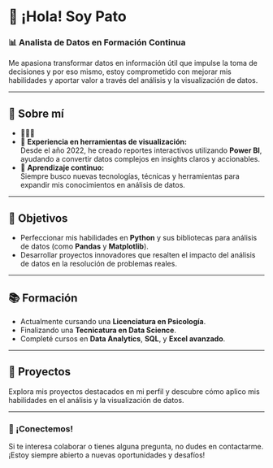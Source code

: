 # 👋 ¡Hola! Soy Pato  

### 📊 Analista de Datos en Formación Continua  

Me apasiona transformar datos en información útil que impulse la toma de decisiones y por eso mismo, estoy comprometido con mejorar mis habilidades y aportar valor a través del análisis y la visualización de datos.  

---

## 🌟 Sobre mí  
- 👨🏻‍💻 
- 🚀 **Experiencia en herramientas de visualización:**  
  Desde el año 2022, he creado reportes interactivos utilizando **Power BI**, ayudando a convertir datos complejos en insights claros y accionables.  
- 📖 **Aprendizaje continuo:**  
  Siempre busco nuevas tecnologías, técnicas y herramientas para expandir mis conocimientos en análisis de datos.  

---

## 🎯 Objetivos  
- Perfeccionar mis habilidades en **Python** y sus bibliotecas para análisis de datos (como **Pandas** y **Matplotlib**).  
- Desarrollar proyectos innovadores que resalten el impacto del análisis de datos en la resolución de problemas reales.  

---

## 📚 Formación  
- Actualmente cursando una **Licenciatura en Psicología**.  
- Finalizando una **Tecnicatura en Data Science**.  
- Completé cursos en **Data Analytics**, **SQL**, y **Excel avanzado**.  

---

## 🚀 Proyectos  
Explora mis proyectos destacados en mi perfil y descubre cómo aplico mis habilidades en el análisis y la visualización de datos.  

---

### 💬 ¡Conectemos!  
Si te interesa colaborar o tienes alguna pregunta, no dudes en contactarme. ¡Estoy siempre abierto a nuevas oportunidades y desafíos!  
